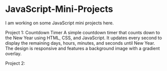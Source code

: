 # JavaScript-Mini-Projects
I am working on some JavaScript mini projects here.

Project 1: Countdown Timer
A simple countdown timer that counts down to the New Year using HTML, CSS, and JavaScript. It updates every second to display the remaining days, hours, minutes, and seconds until New Year. The design is responsive and features a background image with a gradient overlay.

Project 2: